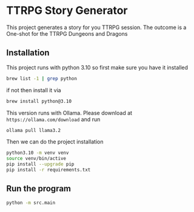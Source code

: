 # TTRPG Story Generator

This project generates a story for you TTRPG session.
The outcome is a One-shot for the TTRPG Dungeons and Dragons

## Installation

This project runs with python 3.10 so first make sure you have it installed
```bash
brew list -1 | grep python
```

if not then install it via 
```bash
brew install python@3.10
```

This version runs with Ollama. Please download at `https://ollama.com/download`
and run
```bash
ollama pull llama3.2
```

Then we can do the project installation
```bash
python3.10 -m venv venv
source venv/bin/active
pip install --upgrade pip 
pip install -r requirements.txt
```

## Run the program

```bash
python -m src.main
```